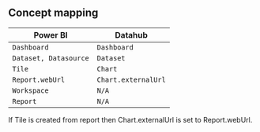 ## Concept mapping 

| Power BI                  | Datahub             |                                                                                               
| ------------------------- | ------------------- |
| `Dashboard`               | `Dashboard`         |
| `Dataset, Datasource`     | `Dataset`           |
| `Tile`                    | `Chart`             |
| `Report.webUrl`           | `Chart.externalUrl` |
| `Workspace`               | `N/A`               |
| `Report`                  | `N/A`               |

If Tile is created from report then Chart.externalUrl is set to Report.webUrl.
